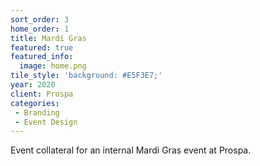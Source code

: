 ```yaml
---
sort_order: 3 
home_order: 1
title: Mardi Gras
featured: true
featured_info:
  image: home.png
tile_style: 'background: #E5F3E7;'
year: 2020
client: Prospa
categories:
 - Branding
 - Event Design
---
```


Event collateral for an internal Mardi Gras event at Prospa.
